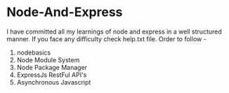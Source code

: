 # Node-And-Express
I have committed all my learnings of node and express in a well structured manner. If you face any difficulty check help.txt file.
Order to follow -
1. nodebasics
2. Node Module System
3. Node Package Manager
4. ExpressJs RestFul API's
5. Asynchronous Javascript